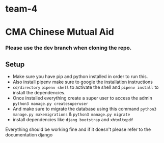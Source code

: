 # team-4
# CMA Chinese Mutual Aid

### Please use the dev branch when cloning the repo.

## Setup

- Make sure you have pip and python installed in order to run this.
- Also install pipenv make sure to google the installation instructions
- `cd/directory` `pipenv shell` to activate the shell and `pipenv install` to install the dependencies.
- Once installed everything create a super user to access the admin `python3 manage.py createsuperuser`
- And make sure to migrate the database using this command `python3 manage.py makemigrations` & `python3 manage.py migrate`
- install dependencies like `djang bootstrap` and `xhtmltopdf`

Everything should be working fine and if it doesn't please refer to the documentation django

